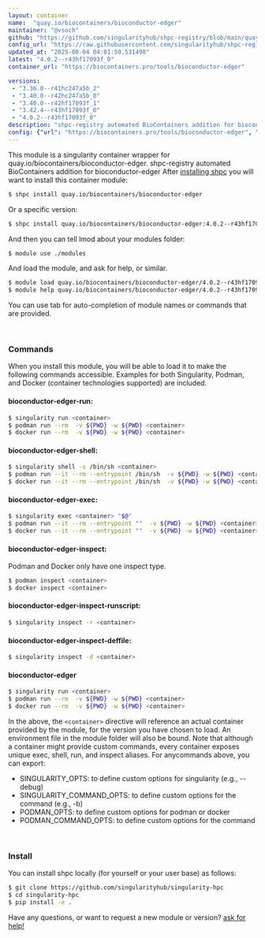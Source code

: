 ```yaml
---
layout: container
name:  "quay.io/biocontainers/bioconductor-edger"
maintainer: "@vsoch"
github: "https://github.com/singularityhub/shpc-registry/blob/main/quay.io/biocontainers/bioconductor-edger/container.yaml"
config_url: "https://raw.githubusercontent.com/singularityhub/shpc-registry/main/quay.io/biocontainers/bioconductor-edger/container.yaml"
updated_at: "2025-08-04 04:01:50.531498"
latest: "4.0.2--r43hf17093f_0"
container_url: "https://biocontainers.pro/tools/bioconductor-edger"

versions:
 - "3.36.0--r41hc247a5b_2"
 - "3.40.0--r42hc247a5b_0"
 - "3.40.0--r42hf17093f_1"
 - "3.42.4--r43hf17093f_0"
 - "4.0.2--r43hf17093f_0"
description: "shpc-registry automated BioContainers addition for bioconductor-edger"
config: {"url": "https://biocontainers.pro/tools/bioconductor-edger", "maintainer": "@vsoch", "description": "shpc-registry automated BioContainers addition for bioconductor-edger", "latest": {"4.0.2--r43hf17093f_0": "sha256:bf370d508da5675424680437c052d2dcfc7a3d89270aa7e03bcce89ceaca767a"}, "tags": {"3.36.0--r41hc247a5b_2": "sha256:fd4131e86260ead320c0fa1bf1de50c50c018f8ee3dfe1a7626af42f0860b9e8", "3.40.0--r42hc247a5b_0": "sha256:e6ec9c69f2b6bd609b7fd42a2cf9cb346e0f35e1a9a49a3aaaf08365e03956cf", "3.40.0--r42hf17093f_1": "sha256:b180a5d2102bdc1693b5c7a219aee157e163ffc1a99273225920b8a4eda11ab7", "3.42.4--r43hf17093f_0": "sha256:1ef04bf29136877807b1665114748ff8e84de704a57a5a11e03efa7722584d36", "4.0.2--r43hf17093f_0": "sha256:bf370d508da5675424680437c052d2dcfc7a3d89270aa7e03bcce89ceaca767a"}, "docker": "quay.io/biocontainers/bioconductor-edger"}
---
```


This module is a singularity container wrapper for quay.io/biocontainers/bioconductor-edger.
shpc-registry automated BioContainers addition for bioconductor-edger
After [installing shpc](#install) you will want to install this container module:


```bash
$ shpc install quay.io/biocontainers/bioconductor-edger
```

Or a specific version:

```bash
$ shpc install quay.io/biocontainers/bioconductor-edger:4.0.2--r43hf17093f_0
```

And then you can tell lmod about your modules folder:

```bash
$ module use ./modules
```

And load the module, and ask for help, or similar.

```bash
$ module load quay.io/biocontainers/bioconductor-edger/4.0.2--r43hf17093f_0
$ module help quay.io/biocontainers/bioconductor-edger/4.0.2--r43hf17093f_0
```

You can use tab for auto-completion of module names or commands that are provided.

<br>

### Commands

When you install this module, you will be able to load it to make the following commands accessible.
Examples for both Singularity, Podman, and Docker (container technologies supported) are included.

#### bioconductor-edger-run:

```bash
$ singularity run <container>
$ podman run --rm  -v ${PWD} -w ${PWD} <container>
$ docker run --rm  -v ${PWD} -w ${PWD} <container>
```

#### bioconductor-edger-shell:

```bash
$ singularity shell -s /bin/sh <container>
$ podman run --it --rm --entrypoint /bin/sh  -v ${PWD} -w ${PWD} <container>
$ docker run --it --rm --entrypoint /bin/sh  -v ${PWD} -w ${PWD} <container>
```

#### bioconductor-edger-exec:

```bash
$ singularity exec <container> "$@"
$ podman run --it --rm --entrypoint ""  -v ${PWD} -w ${PWD} <container> "$@"
$ docker run --it --rm --entrypoint ""  -v ${PWD} -w ${PWD} <container> "$@"
```

#### bioconductor-edger-inspect:

Podman and Docker only have one inspect type.

```bash
$ podman inspect <container>
$ docker inspect <container>
```

#### bioconductor-edger-inspect-runscript:

```bash
$ singularity inspect -r <container>
```

#### bioconductor-edger-inspect-deffile:

```bash
$ singularity inspect -d <container>
```



#### bioconductor-edger

```bash
$ singularity run <container>
$ podman run --rm  -v ${PWD} -w ${PWD} <container>
$ docker run --rm  -v ${PWD} -w ${PWD} <container>
```


In the above, the `<container>` directive will reference an actual container provided
by the module, for the version you have chosen to load. An environment file in the
module folder will also be bound. Note that although a container
might provide custom commands, every container exposes unique exec, shell, run, and
inspect aliases. For anycommands above, you can export:

 - SINGULARITY_OPTS: to define custom options for singularity (e.g., --debug)
 - SINGULARITY_COMMAND_OPTS: to define custom options for the command (e.g., -b)
 - PODMAN_OPTS: to define custom options for podman or docker
 - PODMAN_COMMAND_OPTS: to define custom options for the command

<br>

### Install

You can install shpc locally (for yourself or your user base) as follows:

```bash
$ git clone https://github.com/singularityhub/singularity-hpc
$ cd singularity-hpc
$ pip install -e .
```

Have any questions, or want to request a new module or version? [ask for help!](https://github.com/singularityhub/singularity-hpc/issues)